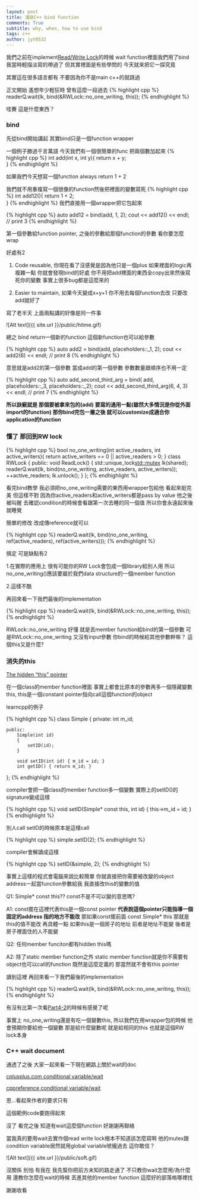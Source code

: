 ```yaml
---
layout: post
title: 淺談C++ bind function
comments: True 
subtitle: why, when, how to use bind
tags: c++ 
author: jyt0532
---
```


我們之前在implement[Read/Write Lock](/2017/01/02/c++-multi-thread-p4-2)的時候 wait function裡面我們用了bind 我當時輕描淡寫的帶過了 但其實裡面是有些學問的 今天就來把它一探究竟

其實這在很多語言都有 不要因為你不是main c++的就跳過

正文開始 遙想年少輕狂時 曾有這麼一段過去
{% highlight cpp %}
readerQ.wait(lk, bind(&RWLock::no_one_writing, this));
{% endhighlight %}

哇賽 這是什麼東西？

### bind

先從bind開始講起 其實bind只是一個function wrapper

一個例子勝過千言萬語 今天我們有一個很簡單的func 把兩個數加起來
{% highlight cpp %}
int add(int x, int y){
    return x + y;    
}
{% endhighlight %}

如果我們今天想寫一個function always return 1 + 2 

我們就不用重複寫一個很像的function然後把裡面的變數寫死
{% highlight cpp %}
int add12(){ 
        return 1 + 2;    
}
{% endhighlight %}
我們直接用一個wrapper把它包起來

{% highlight cpp %}
auto add12 = bind(add, 1, 2);
cout << add12() << endl; // print 3
{% endhighlight %}

第一個參數給function pointer, 之後的參數給那個function的參數
看你要怎麼wrap

好處有2 

1.  Code reusable, 你現在看了沒感覺是因為他只是一個plus 
如果裡面的logic再複雜一點 
你就會發現bind的好處 
你不用把add裡面的東西全copy出來然後寫死你的變數 
事實上很多bug都是這麼來的

2.  Easier to maintain, 如果今天變成x+y+1 
你不用去每個function去改 只要改add就好了

寫了老半天 上面兩點講的好像是同一件事

![Alt text]({{ site.url }}/public/hitme.gif)


總之 bind return一個新的function 
這個新function也可以給參數

{% highlight cpp %}
auto add2 = bind(add, placeholders::_1, 2);
cout << add2(6) << endl; // print 8
{% endhighlight %}

意思就是add2的第一個參數 當成add的第一個參數
參數數量跟順序也不用一定

{% highlight cpp %}
auto add_second_third_arg = bind( add, placeholders::_3, placeholders::_2);
cout << add_second_third_arg(6, 4, 3) << endl; // print 7
{% endhighlight %}

**所以訣竅就是 那個要被拿來包的(add) 要寫的通用一點(雖然大多情況是你從外面import的function)
那你bind完包一層之後 就可以customize成適合你application的function**

### 懂了 那回到RW lock

{% highlight cpp %}
bool no_one_writing(int active_readers, int active_writers){
    return active_writers == 0 || active_readers > 0;
}
class RWLock {
    public:
        void ReadLock() {
            std::unique_lock<std::mutex> lk(shared);
            readerQ.wait(lk, bind(no_one_writing, active_readers, active_writers));
            ++active_readers;
            lk.unlock();
        }
};
{% endhighlight %}

看完bind教學 我必須把no_one_writing需要的東西用wrapper包給他 看起來挺完美
但這樣不對 因為你active_readers和active_writers都是pass by value
他之後被叫醒 去確認condition的時候會看跟第一次去睡的同一個值 所以你會永遠起來後就睡覺

簡單的修改 改成傳reference就可以

{% highlight cpp %}
readerQ.wait(lk, bind(no_one_writing, ref(active_readers), ref(active_writers)));
{% endhighlight %}

搞定 可是缺點有2

1.在實際的應用上 很有可能你的RW Lock會包成一個library給別人用 所以no_one_writing()應該要屬於我們data structure的一個member function 

2.這樣不酷

再回來看一下我們最後的implementation

{% highlight cpp %}
readerQ.wait(lk, bind(&RWLock::no_one_writing, this));
{% endhighlight %}

RWLock::no_one_writing 好懂 就是丟member function給bind的第一個參數 
可是RWLock::no_one_writing 又沒有input參數 你bind的時候給其他參數幹嘛？
這個this又是什麼?

### 消失的this

[The hidden “this” pointer](http://www.learncpp.com/cpp-tutorial/8-8-the-hidden-this-pointer/)

在一個class的member function裡面 事實上都會比原本的參數再多一個隱藏變數this, this是一個constant pointer指向call這個function的object

learncpp的例子

{% highlight cpp %}
class Simple
{
    private:
        int m_id;

    public:
        Simple(int id)
        {
            setID(id);
        }

        void setID(int id) { m_id = id; }
        int getID() { return m_id; }
};
{% endhighlight %}

compiler會把一個class的member function多一個變數 實際上的setID()的signature變成這樣

{% highlight cpp %}
void setID(Simple* const this, int id) { this->m_id = id; }
{% endhighlight %}

別人call setID的時候原本是這樣call

{% highlight cpp %}
simple.setID(2);
{% endhighlight %}

compiler會解讀成這樣

{% highlight cpp %}
setID(&simple, 2);
{% endhighlight %}

事實上這樣的程式會電腦來說比較簡單 
你就直接把你需要被改變的object address一起當function參數給我
我直接改this的變數的值

Q1: Simple* const this?? const不是不可以變的意思嗎? 

A1: const擺在這裡代表this是一個const pointer **代表說這個pointer只能指導一個固定的address 指的地方不能改**
那如果const擺前面 const Simple* this 那就是this的值不能改
再具體一點 如果this是一個房子的地址 前者是地址不能變 後者是房子裡面住的人不能變

Q2: 任何member funciton都有hidden this嗎

A2: 除了static member function之外 static member function就是你不需要有object也可以call的function 既然是這麼定義的 那當然就不會有this pointer

讀到這裡 再回來看一下我們最後的implementation

{% highlight cpp %}
readerQ.wait(lk, bind(&RWLock::no_one_writing, this));
{% endhighlight %}

有沒有比第一次看[Part4-2](/2017/01/02/c++-multi-thread-p4-2)的時候有感覺了呢

事實上 no_one_writing還是有吃一個變數this, 所以我們在用wrapper包的時候 
他會預期你要給他一個變數 那是給什麼變數呢 就是給相同的this 也就是這個RW lock本身

### C++ wait document

通透了之後 大家一起來看一下現在網路上關於wait的doc

[cplusplus.com conditional variable/wait](http://www.cplusplus.com/reference/condition_variable/condition_variable/wait/)

[cppreference conditional variable/wait](http://en.cppreference.com/w/cpp/thread/condition_variable/wait)

恩...看起來作者的要求只有 

這個範例code要跑得起來 

沒了
看完之後 知道有wait這麼個function 好謝謝再聯絡 

當我真的要用wait去實作個read write lock根本不知道該怎麼寫啊
他的mutex跟condition variable居然就用global variable唬攏過去
這你敢信？

![Alt text]({{ site.url }}/public/soft.gif) 

沒關係 別怕 有我在 我先幫你把前方未知的路走通了 不只教你wait怎麼用/為什麼用 還教你怎麼在wait的時候 
丟進其他的member function 這麼好的部落格哪裡找 

謝謝收看
